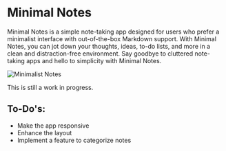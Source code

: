 # Minimal Notes

Minimal Notes is a simple note-taking app designed for users who prefer a minimalist interface with out-of-the-box Markdown support. With Minimal Notes, you can jot down your thoughts, ideas, to-do lists, and more in a clean and distraction-free environment. Say goodbye to cluttered note-taking apps and hello to simplicity with Minimal Notes.

![Minimalist Notes](./src/renderer/src/assets/minimalist-notes.png)


This is still a work in progress.

## To-Do's:

- Make the app responsive
- Enhance the layout
- Implement a feature to categorize notes